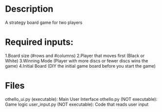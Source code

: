 # Description
A strategy board game for two players

# Required inputs:
  1.Board size (#rows and #columns)
  2.Player that moves first (Black or White)
  3.Winning Mode (Player with more discs or fewer discs wins the game) 
  4.Initial Board (DIY the initial game board before you start the game)
  
# Files
othello_ui.py (executable): Main User Interface
othello.py (NOT executable): Game logic
user_input.py (NOT executable): Code that reads user input
